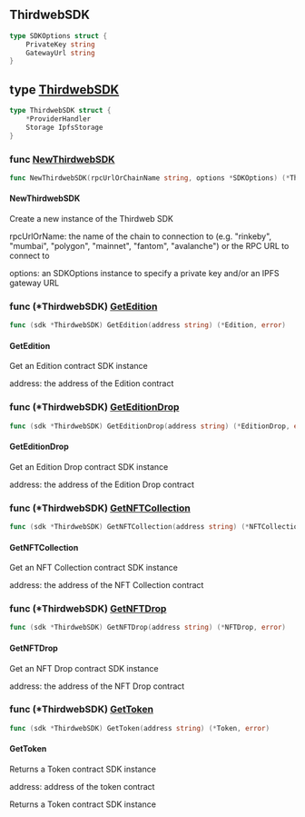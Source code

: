 
## ThirdwebSDK

```go
type SDKOptions struct {
    PrivateKey string
    GatewayUrl string
}
```

## type [ThirdwebSDK](<https://github.com/thirdweb-dev/go-sdk/blob/main/thirdweb/sdk.go#L11-L14>)

```go
type ThirdwebSDK struct {
    *ProviderHandler
    Storage IpfsStorage
}
```

### func [NewThirdwebSDK](<https://github.com/thirdweb-dev/go-sdk/blob/main/thirdweb/sdk.go#L23>)

```go
func NewThirdwebSDK(rpcUrlOrChainName string, options *SDKOptions) (*ThirdwebSDK, error)
```

#### NewThirdwebSDK

Create a new instance of the Thirdweb SDK

rpcUrlOrName: the name of the chain to connection to \(e\.g\. "rinkeby"\, "mumbai"\, "polygon"\, "mainnet"\, "fantom"\, "avalanche"\) or the RPC URL to connect to

options: an SDKOptions instance to specify a private key and/or an IPFS gateway URL

### func \(\*ThirdwebSDK\) [GetEdition](<https://github.com/thirdweb-dev/go-sdk/blob/main/thirdweb/sdk.go#L85>)

```go
func (sdk *ThirdwebSDK) GetEdition(address string) (*Edition, error)
```

#### GetEdition

Get an Edition contract SDK instance

address: the address of the Edition contract

### func \(\*ThirdwebSDK\) [GetEditionDrop](<https://github.com/thirdweb-dev/go-sdk/blob/main/thirdweb/sdk.go#L126>)

```go
func (sdk *ThirdwebSDK) GetEditionDrop(address string) (*EditionDrop, error)
```

#### GetEditionDrop

Get an Edition Drop contract SDK instance

address: the address of the Edition Drop contract

### func \(\*ThirdwebSDK\) [GetNFTCollection](<https://github.com/thirdweb-dev/go-sdk/blob/main/thirdweb/sdk.go#L72>)

```go
func (sdk *ThirdwebSDK) GetNFTCollection(address string) (*NFTCollection, error)
```

#### GetNFTCollection

Get an NFT Collection contract SDK instance

address: the address of the NFT Collection contract

### func \(\*ThirdwebSDK\) [GetNFTDrop](<https://github.com/thirdweb-dev/go-sdk/blob/main/thirdweb/sdk.go#L113>)

```go
func (sdk *ThirdwebSDK) GetNFTDrop(address string) (*NFTDrop, error)
```

#### GetNFTDrop

Get an NFT Drop contract SDK instance

address: the address of the NFT Drop contract

### func \(\*ThirdwebSDK\) [GetToken](<https://github.com/thirdweb-dev/go-sdk/blob/main/thirdweb/sdk.go#L100>)

```go
func (sdk *ThirdwebSDK) GetToken(address string) (*Token, error)
```

#### GetToken

Returns a Token contract SDK instance

address: address of the token contract

Returns a Token contract SDK instance
